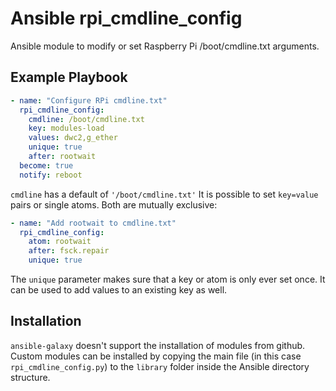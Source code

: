 # Ansible rpi_cmdline_config
Ansible module to modify or set Raspberry Pi /boot/cmdline.txt arguments.

## Example Playbook

```yaml
- name: "Configure RPi cmdline.txt"
  rpi_cmdline_config:
    cmdline: /boot/cmdline.txt
    key: modules-load
    values: dwc2,g_ether
    unique: true
    after: rootwait
  become: true
  notify: reboot
```
```cmdline``` has a default of ```'/boot/cmdline.txt'```
It is possible to set ```key=value``` pairs or single atoms. Both are mutually exclusive:

```yaml
- name: "Add rootwait to cmdline.txt"
  rpi_cmdline_config:
    atom: rootwait
    after: fsck.repair
    unique: true
```

The ```unique``` parameter makes sure that a key or atom is only ever set once. It can be used to add values to an existing key as well.

## Installation

```ansible-galaxy``` doesn't support the installation of modules from github. Custom modules can be installed by copying the main file (in this case ```rpi_cmdline_config.py```) to the ```library``` folder inside the Ansible directory structure.